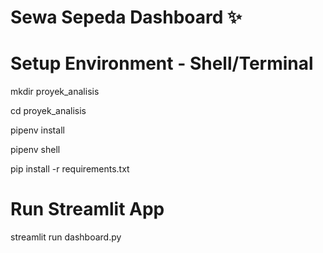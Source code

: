 # Sewa Sepeda Dashboard ✨

# Setup Environment - Shell/Terminal
mkdir proyek_analisis

cd proyek_analisis

pipenv install

pipenv shell

pip install -r requirements.txt

# Run Streamlit App
streamlit run dashboard.py
